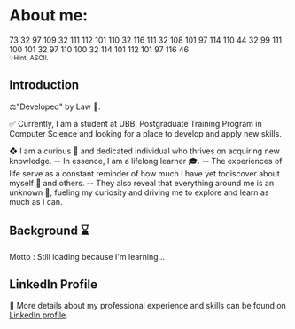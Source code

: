 # About me:

73 32 97 109 32 111 112 101 110 32 116 111 32 108 101 97 114 110 44 32 99 111 100 101 32 97 110 100 32 114 101 112 101 97 116 46
<br />
<small>💡Hint: ASCII.</small>

## Introduction

⚖️"Developed" by Law 💜.

✅ Currently, I am a student at UBB, Postgraduate Training Program in Computer Science and looking for a place to develop and apply new skills.

❖ I am a curious 🤔 and dedicated individual who thrives on acquiring new knowledge. 
-- In essence, I am a lifelong learner 🎓.
-- The experiences of life serve as a constant reminder of how much I have yet todiscover about myself 💭 and others. 
-- They also reveal that everything around me is an
unknown 🔮, fueling my curiosity and driving me to explore and learn as much as I can. 


## Background ⌛ 
Motto : Still loading because I'm learning...

## LinkedIn Profile
 💼 More details about my professional experience and skills can be found on [LinkedIn profile](https://www.linkedin.com/in/tamasmarcu/).

